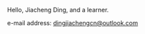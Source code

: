 Hello, Jiacheng Ding, and a learner.

e-mail address: dingjiachengcn@outlook.com

<!---
dingjiachengcn/dingjiachengcn is a ✨ special ✨ repository because its `README.md` (this file) appears on your GitHub profile.
You can click the Preview link to take a look at your changes.
--->
